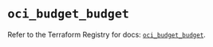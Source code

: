 # `oci_budget_budget`

Refer to the Terraform Registry for docs: [`oci_budget_budget`](https://registry.terraform.io/providers/hashicorp/oci/7.19.0/docs/resources/budget_budget).
